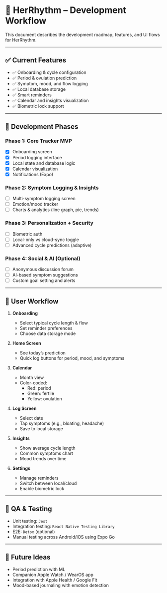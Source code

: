 # 🔄 HerRhythm – Development Workflow

This document describes the development roadmap, features, and UI flows for HerRhythm.

---

## ✅ Current Features

- ✅ Onboarding & cycle configuration
- ✅ Period & ovulation prediction
- ✅ Symptom, mood, and flow logging
- ✅ Local database storage
- ✅ Smart reminders
- ✅ Calendar and insights visualization
- ✅ Biometric lock support

---

## 📆 Development Phases

### Phase 1: Core Tracker MVP
- [x] Onboarding screen
- [x] Period logging interface
- [x] Local state and database logic
- [x] Calendar visualization
- [x] Notifications (Expo)

### Phase 2: Symptom Logging & Insights
- [ ] Multi-symptom logging screen
- [ ] Emotion/mood tracker
- [ ] Charts & analytics (line graph, pie, trends)

### Phase 3: Personalization + Security
- [ ] Biometric auth
- [ ] Local-only vs cloud-sync toggle
- [ ] Advanced cycle predictions (adaptive)

### Phase 4: Social & AI (Optional)
- [ ] Anonymous discussion forum
- [ ] AI-based symptom suggestions
- [ ] Custom goal setting and alerts

---

## 🧭 User Workflow

1. **Onboarding**
   - Select typical cycle length & flow
   - Set reminder preferences
   - Choose data storage mode

2. **Home Screen**
   - See today’s prediction
   - Quick log buttons for period, mood, and symptoms

3. **Calendar**
   - Month view
   - Color-coded:
     - Red: period
     - Green: fertile
     - Yellow: ovulation

4. **Log Screen**
   - Select date
   - Tap symptoms (e.g., bloating, headache)
   - Save to local storage

5. **Insights**
   - Show average cycle length
   - Common symptoms chart
   - Mood trends over time

6. **Settings**
   - Manage reminders
   - Switch between local/cloud
   - Enable biometric lock

---

## 🧪 QA & Testing

- Unit testing: `Jest`
- Integration testing: `React Native Testing Library`
- E2E: `Detox` (optional)
- Manual testing across Android/iOS using Expo Go

---

## 🔮 Future Ideas

- Period prediction with ML
- Companion Apple Watch / WearOS app
- Integration with Apple Health / Google Fit
- Mood-based journaling with emotion detection

